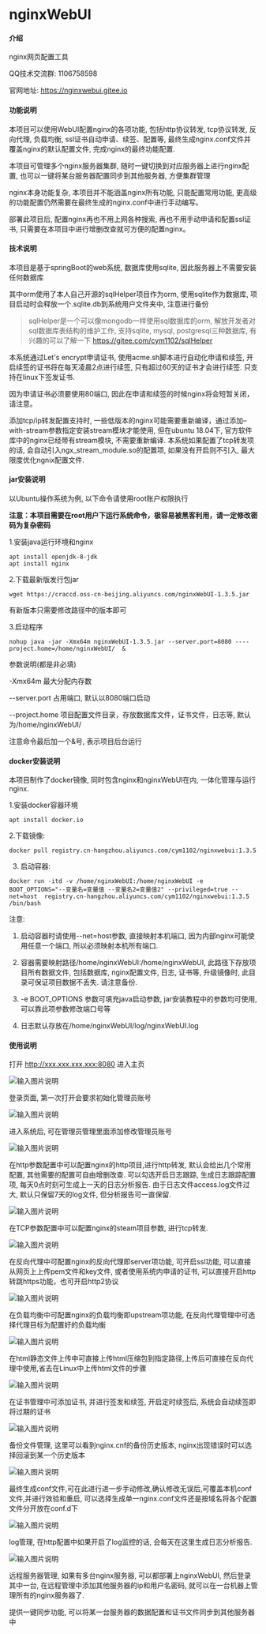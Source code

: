 # nginxWebUI

#### 介绍
nginx网页配置工具

QQ技术交流群: 1106758598

官网地址: https://nginxwebui.gitee.io

#### 功能说明

本项目可以使用WebUI配置nginx的各项功能, 包括http协议转发, tcp协议转发, 反向代理, 负载均衡, ssl证书自动申请、续签、配置等, 最终生成nginx.conf文件并覆盖nginx的默认配置文件, 完成nginx的最终功能配置. 

本项目可管理多个nginx服务器集群, 随时一键切换到对应服务器上进行nginx配置, 也可以一键将某台服务器配置同步到其他服务器, 方便集群管理

nginx本身功能复杂, 本项目并不能涵盖nginx所有功能, 只能配置常用功能, 更高级的功能配置仍然需要在最终生成的nginx.conf中进行手动编写。

部署此项目后, 配置nginx再也不用上网各种搜索, 再也不用手动申请和配置ssl证书, 只需要在本项目中进行增删改查就可方便的配置nginx。

#### 技术说明

本项目是基于springBoot的web系统, 数据库使用sqlite, 因此服务器上不需要安装任何数据库

其中orm使用了本人自己开源的sqlHelper项目作为orm, 使用sqlite作为数据库, 项目启动时会释放一个.sqlite.db到系统用户文件夹中, 注意进行备份

> sqlHelper是一个可以像mongodb一样使用sql数据库的orm, 解放开发者对sql数据库表结构的维护工作, 支持sqlite, mysql, postgresql三种数据库, 有兴趣的可以了解一下 https://gitee.com/cym1102/sqlHelper

本系统通过Let's encrypt申请证书, 使用acme.sh脚本进行自动化申请和续签, 开启续签的证书将在每天凌晨2点进行续签, 只有超过60天的证书才会进行续签. 只支持在linux下签发证书.

因为申请证书必须要使用80端口, 因此在申请和续签的时候nginx将会短暂关闭，请注意。

添加tcp/ip转发配置支持时, 一些低版本的nginx可能需要重新编译，通过添加–with-stream参数指定安装stream模块才能使用, 但在ubuntu 18.04下, 官方软件库中的nginx已经带有stream模块, 不需要重新编译. 本系统如果配置了tcp转发项的话, 会自动引入ngx_stream_module.so的配置项, 如果没有开启则不引入, 最大限度优化ngnix配置文件. 

#### jar安装说明
以Ubuntu操作系统为例, 以下命令请使用root账户权限执行  

 **注意：本项目需要在root用户下运行系统命令，极容易被黑客利用，请一定修改密码为复杂密码**

1.安装java运行环境和nginx

```
apt install openjdk-8-jdk
apt install nginx
```

2.下载最新版发行包jar

```
wget https://craccd.oss-cn-beijing.aliyuncs.com/nginxWebUI-1.3.5.jar
```

有新版本只需要修改路径中的版本即可

3.启动程序

```
nohup java -jar -Xmx64m nginxWebUI-1.3.5.jar --server.port=8080 ----project.home=/home/nginxWebUI/  &
```

参数说明(都是非必填)

-Xmx64m 最大分配内存数

--server.port 占用端口, 默认以8080端口启动

--project.home 项目配置文件目录，存放数据库文件，证书文件，日志等, 默认为/home/nginxWebUI/

注意命令最后加一个&号, 表示项目后台运行

#### docker安装说明

本项目制作了docker镜像, 同时包含nginx和nginxWebUI在内, 一体化管理与运行nginx. 

1.安装docker容器环境

```
apt install docker.io
```

2.下载镜像: 

```
docker pull registry.cn-hangzhou.aliyuncs.com/cym1102/nginxwebui:1.3.5
```

3. 启动容器: 

```
docker run -itd -v /home/nginxWebUI:/home/nginxWebUI -e BOOT_OPTIONS="--变量名=变量值 --变量名2=变量值2" --privileged=true --net=host  registry.cn-hangzhou.aliyuncs.com/cym1102/nginxwebui:1.3.5 /bin/bash
```

注意: 

1. 启动容器时请使用--net=host参数, 直接映射本机端口, 因为内部nginx可能使用任意一个端口, 所以必须映射本机所有端口. 

2. 容器需要映射路径/home/nginxWebUI:/home/nginxWebUI, 此路径下存放项目所有数据文件, 包括数据库, nginx配置文件, 日志, 证书等, 升级镜像时, 此目录可保证项目数据不丢失. 请注意备份.

3. -e BOOT_OPTIONS 参数可填充java启动参数, jar安装教程中的参数均可使用, 可以靠此项参数修改端口号等

4. 日志默认存放在/home/nginxWebUI/log/nginxWebUI.log

#### 使用说明

打开 http://xxx.xxx.xxx.xxx:8080 进入主页

![输入图片说明](http://craccd.oss-cn-beijing.aliyuncs.com/img/login.jpeg "login.jpg")

登录页面, 第一次打开会要求初始化管理员账号

![输入图片说明](http://craccd.oss-cn-beijing.aliyuncs.com/img/admin.jpeg "admin.jpg")

进入系统后, 可在管理员管理里面添加修改管理员账号

![输入图片说明](http://craccd.oss-cn-beijing.aliyuncs.com/img/http.jpeg "http.jpg")

在http参数配置中可以配置nginx的http项目,进行http转发, 默认会给出几个常用配置, 其他需要的配置可自由增删改查. 可以勾选开启日志跟踪, 生成日志跟踪配置项, 每天0点时刻可生成上一天的日志分析报告. 由于日志文件access.log文件过大, 默认只保留7天的log文件, 但分析报告可一直保留.

![输入图片说明](http://craccd.oss-cn-beijing.aliyuncs.com/img/tcp.jpeg "tcp.jpg")

在TCP参数配置中可以配置nginx的steam项目参数, 进行tcp转发.

![输入图片说明](http://craccd.oss-cn-beijing.aliyuncs.com/img/server.jpeg "server.jpg")

在反向代理中可配置nginx的反向代理即server项功能, 可开启ssl功能, 可以直接从网页上上传pem文件和key文件, 或者使用系统内申请的证书, 可以直接开启http转跳https功能，也可开启http2协议

![输入图片说明](http://craccd.oss-cn-beijing.aliyuncs.com/img/upstream.jpeg "upstream.jpg")

在负载均衡中可配置nginx的负载均衡即upstream项功能, 在反向代理管理中可选择代理目标为配置好的负载均衡

![输入图片说明](http://craccd.oss-cn-beijing.aliyuncs.com/img/html.jpeg "html.jpg")

在html静态文件上传中可直接上传html压缩包到指定路径,上传后可直接在反向代理中使用,省去在Linux中上传html文件的步骤

![输入图片说明](http://craccd.oss-cn-beijing.aliyuncs.com/img/cert.jpeg "cert.jpg")

在证书管理中可添加证书, 并进行签发和续签, 开启定时续签后, 系统会自动续签即将过期的证书 

![输入图片说明](http://craccd.oss-cn-beijing.aliyuncs.com/img/bak.jpeg "bak.jpg")

备份文件管理, 这里可以看到nginx.cnf的备份历史版本, nginx出现错误时可以选择回滚到某一个历史版本

![输入图片说明](http://craccd.oss-cn-beijing.aliyuncs.com/img/conf.jpeg "conf.jpg")

最终生成conf文件,可在此进行进一步手动修改,确认修改无误后,可覆盖本机conf文件,并进行效验和重启, 可以选择生成单一nginx.conf文件还是按域名将各个配置文件分开放在conf.d下
 
![输入图片说明](http://craccd.oss-cn-beijing.aliyuncs.com/img/log.jpeg "log.jpg")

log管理, 在http配置中如果开启了log监控的话, 会每天在这里生成日志分析报告.

![输入图片说明](http://craccd.oss-cn-beijing.aliyuncs.com/img/remote.jpeg "remote.jpg")

远程服务器管理, 如果有多台nginx服务器, 可以都部署上nginxWebUI, 然后登录其中一台, 在远程管理中添加其他服务器的ip和用户名密码, 就可以在一台机器上管理所有的nginx服务器了.

提供一键同步功能, 可以将某一台服务器的数据配置和证书文件同步到其他服务器中